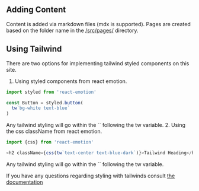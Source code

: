 ## Adding Content
Content is added via markdown files (mdx is supported). Pages are created based on the folder name in the [/src/pages/](../master/src/pages/) directory.

## Using Tailwind
There are two options for implementing tailwind styled components on this site.
1. Using styled components from react emotion. 
```javascript
import styled from 'react-emotion'

const Button = styled.button(
  tw`bg-white text-blue`
)
```
Any tailwind styling will go within the \`\` following the tw variable.
2. Using the css className from react emotion.
```javascript
import {css} from 'react-emotion'

<h2 className={css(tw`text-center text-blue-dark`)}>Tailwind Heading</h2>
```
Any tailwind styling will go within the \`\` following the tw variable.

If you have any questions regarding styling with tailwinds consult [the documentation](https://tailwindcss.com/docs/what-is-tailwind/)
